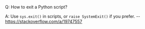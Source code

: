 Q: How to exit a Python script?

A: Use `sys.exit()` in scripts, or `raise SystemExit()` if you prefer. -- https://stackoverflow.com/a/19747557

